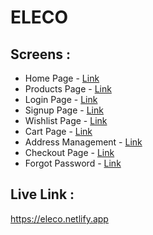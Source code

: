 # ELECO

## Screens :
* Home Page - [Link](https://eleco.netlify.app)
* Products Page - [Link](https://eleco.netlify.app/pages/products/products)
* Login Page - [Link](https://eleco.netlify.app/pages/login/login)
* Signup Page - [Link](https://eleco.netlify.app/pages/signup/signup)
* Wishlist Page - [Link](https://eleco.netlify.app/pages/wishlist/wishlist)
* Cart Page - [Link](https://eleco.netlify.app/pages/cart/cart)
* Address Management - [Link](https://eleco.netlify.app/pages/address/address)
* Checkout Page - [Link](https://eleco.netlify.app/pages/checkout/checkout)
* Forgot Password - [Link](https://eleco.netlify.app/pages/forgotpassword/forgotpassword)

## Live Link :
https://eleco.netlify.app
